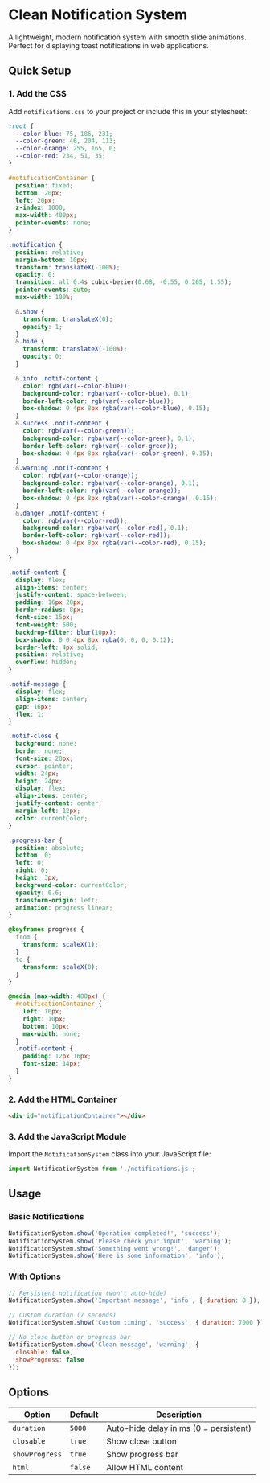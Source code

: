 # Clean Notification System

A lightweight, modern notification system with smooth slide animations. Perfect for displaying toast notifications in web applications.

## Quick Setup

### 1. Add the CSS
Add `notifications.css` to your project or include this in your stylesheet:

```css
:root {
  --color-blue: 75, 186, 231;
  --color-green: 46, 204, 113;
  --color-orange: 255, 165, 0;
  --color-red: 234, 51, 35;
}

#notificationContainer {
  position: fixed;
  bottom: 20px;
  left: 20px;
  z-index: 1000;
  max-width: 400px;
  pointer-events: none;
}

.notification {
  position: relative;
  margin-bottom: 10px;
  transform: translateX(-100%);
  opacity: 0;
  transition: all 0.4s cubic-bezier(0.68, -0.55, 0.265, 1.55);
  pointer-events: auto;
  max-width: 100%;

  &.show {
    transform: translateX(0);
    opacity: 1;
  }
  &.hide {
    transform: translateX(-100%);
    opacity: 0;
  }

  &.info .notif-content {
    color: rgb(var(--color-blue));
    background-color: rgba(var(--color-blue), 0.1);
    border-left-color: rgb(var(--color-blue));
    box-shadow: 0 4px 8px rgba(var(--color-blue), 0.15);
  }
  &.success .notif-content {
    color: rgb(var(--color-green));
    background-color: rgba(var(--color-green), 0.1);
    border-left-color: rgb(var(--color-green));
    box-shadow: 0 4px 8px rgba(var(--color-green), 0.15);
  }
  &.warning .notif-content {
    color: rgb(var(--color-orange));
    background-color: rgba(var(--color-orange), 0.1);
    border-left-color: rgb(var(--color-orange));
    box-shadow: 0 4px 8px rgba(var(--color-orange), 0.15);
  }
  &.danger .notif-content {
    color: rgb(var(--color-red));
    background-color: rgba(var(--color-red), 0.1);
    border-left-color: rgb(var(--color-red));
    box-shadow: 0 4px 8px rgba(var(--color-red), 0.15);
  }
}

.notif-content {
  display: flex;
  align-items: center;
  justify-content: space-between;
  padding: 16px 20px;
  border-radius: 8px;
  font-size: 15px;
  font-weight: 500;
  backdrop-filter: blur(10px);
  box-shadow: 0 0 4px 8px rgba(0, 0, 0, 0.12);
  border-left: 4px solid;
  position: relative;
  overflow: hidden;
}

.notif-message {
  display: flex;
  align-items: center;
  gap: 16px;
  flex: 1;
}

.notif-close {
  background: none;
  border: none;
  font-size: 20px;
  cursor: pointer;
  width: 24px;
  height: 24px;
  display: flex;
  align-items: center;
  justify-content: center;
  margin-left: 12px;
  color: currentColor;
}

.progress-bar {
  position: absolute;
  bottom: 0;
  left: 0;
  right: 0;
  height: 3px;
  background-color: currentColor;
  opacity: 0.6;
  transform-origin: left;
  animation: progress linear;
}

@keyframes progress {
  from {
    transform: scaleX(1);
  }
  to {
    transform: scaleX(0);
  }
}

@media (max-width: 480px) {
  #notificationContainer {
    left: 10px;
    right: 10px;
    bottom: 10px;
    max-width: none;
  }
  .notif-content {
    padding: 12px 16px;
    font-size: 14px;
  }
}
```

### 2. Add the HTML Container
```html
<div id="notificationContainer"></div>
```

### 3. Add the JavaScript Module
Import the `NotificationSystem` class into your JavaScript file:

```javascript
import NotificationSystem from './notifications.js';
````

## Usage

### Basic Notifications
```javascript
NotificationSystem.show('Operation completed!', 'success');
NotificationSystem.show('Please check your input', 'warning');
NotificationSystem.show('Something went wrong!', 'danger');
NotificationSystem.show('Here is some information', 'info');
```

### With Options
```javascript
// Persistent notification (won't auto-hide)
NotificationSystem.show('Important message', 'info', { duration: 0 });

// Custom duration (7 seconds)
NotificationSystem.show('Custom timing', 'success', { duration: 7000 });

// No close button or progress bar
NotificationSystem.show('Clean message', 'warning', {
  closable: false,
  showProgress: false
});
```

## Options

| Option | Default | Description |
|--------|---------|-------------|
| `duration` | `5000` | Auto-hide delay in ms (0 = persistent) |
| `closable` | `true` | Show close button |
| `showProgress` | `true` | Show progress bar |
| `html` | `false` | Allow HTML content |
